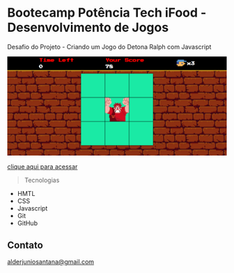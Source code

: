 # Bootecamp Potência Tech iFood - Desenvolvimento de Jogos

Desafio do Projeto - Criando um Jogo do Detona Ralph com Javascript

<img src="https://github.com/Alderj/detona-ralph/blob/main/github/preview.png?raw=true"  />


[clique aqui para acessar](https://alderj.github.io/detona-ralph/)     

> Tecnologias

- HMTL
- CSS
- Javascript
- Git
- GitHub

## Contato

alderjuniosantana@gmail.com
